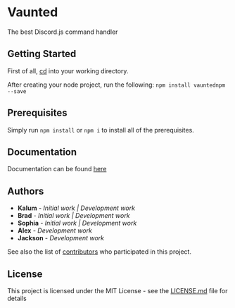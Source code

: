 # Vaunted

The best Discord.js command handler

## Getting Started

First of all, [cd](https://www.macworld.com/article/2042378/master-the-command-line-navigating-files-and-folders.html) into your working directory.

After creating your node project, run the following: ```npm install vauntednpm --save```

## Prerequisites

Simply run `npm install` or `npm i` to install all of the prerequisites.

## Documentation

Documentation can be found [here](https://vaunted.co.uk/documentation/)

## Authors

* **Kalum** - *Initial work | Development work*
* **Brad** - *Initial work | Development work*
* **Sophia** - *Initial work | Development work*
* **Alex** - *Development work*
* **Jackson** - *Development work*


See also the list of [contributors](https://github.com/your/project/contributors) who participated in this project.

## License

This project is licensed under the MIT License - see the [LICENSE.md](LICENSE.md) file for details


